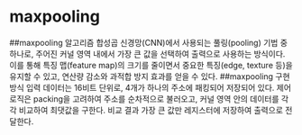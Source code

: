 # maxpooling
##maxpooling 알고리즘
합성곱 신경망(CNN)에서 사용되는 풀링(pooling) 기법 중 하나로, 주어진 커널 영역 내에서 가장 큰 값을 선택하여 출력으로 사용하는 방식이다.
이를 통해 특징 맵(feature map)의 크기를 줄이면서 중요한 특징(edge, texture 등)을 유지할 수 있고, 연산량 감소와 과적합 방지 효과를 얻을 수 있다.
##maxpooling 구현 방식
입력 데이터는 16비트 단위로, 4개가 하나의 주소에 패킹되어 저장되어 있다.
제어 로직은 packing을 고려하여 주소를 순차적으로 불러오고, 커널 영역 안의 데이터를 각각 비교하여 최댓값을 구한다.
비교 결과 가장 큰 값만 레지스터에 저장하여 출력으로 전달한다.

